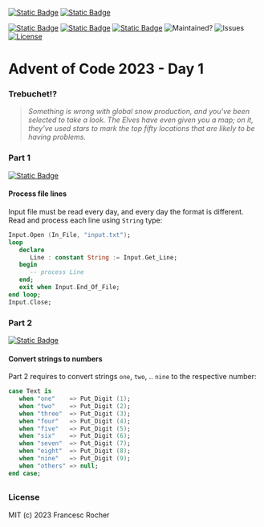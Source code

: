 [![Static Badge](https://img.shields.io/badge/Advent_of_Ada-Coding_for_a_cause-darkviolet?style=for-the-badge)](https://blog.adacore.com/announcing-advent-of-ada-2023-coding-for-a-cause)
[![Static Badge](https://img.shields.io/badge/Posted_To-Forum_Ada_Lang-darkcyan?style=for-the-badge)](https://forum.ada-lang.io/t/charity-advent-of-ada-spark-2023-submissions)

[![Static Badge](https://img.shields.io/badge/AoC_2023-Day_1-blue)](https://adventofcode.com/2023/day/1)
[![Static Badge](https://img.shields.io/badge/Ada-2022-blue)](https://ada-lang.io/docs/arm)
[![Static Badge](https://img.shields.io/badge/Build_with-Alire-blue)](https://alire.ada.dev/)
![Maintained?](https://img.shields.io/badge/Maintained%3F-yes-33aa33)
![Issues](https://img.shields.io/github/issues/rocher/advent-of-code.svg?label=Issues&color=grey)
[![License](https://img.shields.io/github/license/rocher/advent-of-code.svg?label=License&color=blue)](https://github.com/rocher/advent-of-code/blob/main/LICENSE)

##
# Advent of Code 2023 - Day 1

### Trebuchet!?

> *Something is wrong with global snow production, and you've been selected to
> take a look. The Elves have even given you a map; on it, they've used stars
> to mark the top fifty locations that are likely to be having problems.*

### Part 1
[![Static Badge](https://img.shields.io/badge/read-part__1.adb-blue)](src/part_1.adb)

#### Process file lines
Input file must be read every day, and every day the format is different.
Read and process each line using `String` type:

```ada
Input.Open (In_File, "input.txt");
loop
   declare
      Line : constant String := Input.Get_Line;
   begin
      -- process Line
   end;
   exit when Input.End_Of_File;
end loop;
Input.Close;
```

### Part 2
[![Static Badge](https://img.shields.io/badge/read-part__2.adb-blue)](src/part_2.adb)

#### Convert strings to numbers
Part 2 requires to  convert strings `one`, `two`, .. `nine` to the respective
number:

```ada
case Text is
   when "one"    => Put_Digit (1);
   when "two"    => Put_Digit (2);
   when "three"  => Put_Digit (3);
   when "four"   => Put_Digit (4);
   when "five"   => Put_Digit (5);
   when "six"    => Put_Digit (6);
   when "seven"  => Put_Digit (7);
   when "eight"  => Put_Digit (8);
   when "nine"   => Put_Digit (9);
   when "others" => null;
end case;
```

##
### License
MIT (c) 2023 Francesc Rocher
